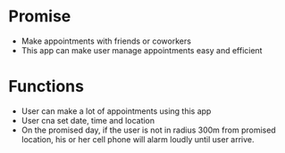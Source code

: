 # Promise
- Make appointments with friends or coworkers
- This app can make user manage appointments easy and efficient

# Functions
- User can make a lot of appointments using this app
- User cna set date, time and location
- On the promised day, if the user is not in radius 300m from promised location, his or her cell phone will alarm loudly until user arrive.
